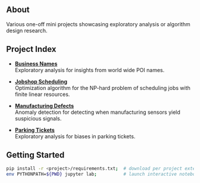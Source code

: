 ## About

Various one-off mini projects showcasing exploratory analysis or algorithm design research.

## Project Index

* **[Business Names](business_names/insights.ipynb)**<br>
Exploratory analysis for insights from world wide POI names.
 

* **[Jobshop Scheduling](jobshop_scheduling)**<br>
Optimization algorithm for the NP-hard problem of scheduling jobs with finite linear resources.


* **[Manufacturing Defects](manufacturing_defects)**<br>
Anomaly detection for detecting when manufacturing sensors yield suspicious signals.


* **[Parking Tickets](parking_tickets/insights.ipynb)**<br>
Exploratory analysis for biases in parking tickets.





## Getting Started

```bash
pip install -r <project>/requirements.txt;  # download per project external libs
env PYTHONPATH=${PWD} jupyter lab;          # launch interactive notebook environment
```
